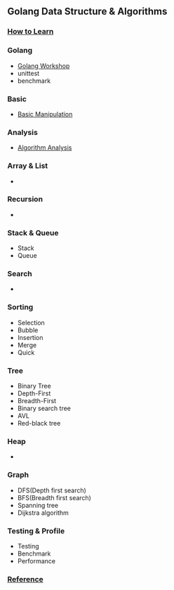 ## Golang Data Structure & Algorithms
### [How to Learn](HowToLearn.md)

### Golang
 * [Golang Workshop](https://github.com/jeyong/goworkshop)
 * unittest
 * benchmark
### Basic
 * [Basic Manipulation](BasicManipulation.md)
### Analysis
 * [Algorithm Analysis](AlgorithmAnalysis.md)
### Array & List
 * 
### Recursion
 * 
### Stack & Queue
 * Stack
 * Queue
### Search
 * 
### Sorting
 * Selection
 * Bubble
 * Insertion
 * Merge
 * Quick
### Tree
 * Binary Tree
 * Depth-First
 * Breadth-First
 * Binary search tree
 * AVL
 * Red-black tree
### Heap
 * 
### Graph
 * DFS(Depth first search)
 * BFS(Breadth first search)
 * Spanning tree
 * Dijkstra algorithm
### Testing & Profile
 * Testing
 * Benchmark
 * Performance
### [Reference](Reference.md)
